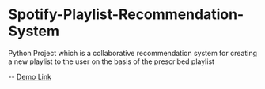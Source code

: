 # Spotify-Playlist-Recommendation-System
Python Project which is a collaborative recommendation system for creating a new playlist to the user on the basis of the prescribed playlist

-- [Demo Link](https://youtu.be/OJ88uwstF98)
